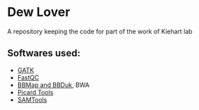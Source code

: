 # Dew Lover
A repository keeping the code for part of the work of Kiehart lab

## Softwares used:
- [GATK](https://www.broadinstitute.org/partnerships/education/broade/best-practices-variant-calling-gatk-1) 
- [FastQC](https://www.bioinformatics.babraham.ac.uk/projects/fastqc/) 
- [BBMap and BBDuk](https://jgi.doe.gov/data-and-tools/bbtools/bb-tools-user-guide/bbduk-guide/), BWA 
- [Picard Tools](http://broadinstitute.github.io/picard) 
- [SAMTools](http://www.htslib.org/)